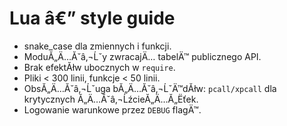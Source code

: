 # Lua â€” style guide

- snake_case dla zmiennych i funkcji.
- ModuĂ„Ä…Ă˘â‚¬Ĺˇy zwracajÄ… tabelÄ™ publicznego API.
- Brak efektĂłw ubocznych w `require`.
- Pliki < 300 linii, funkcje < 50 linii.
- ObsĂ„Ä…Ă˘â‚¬Ĺˇuga bĂ„Ä…Ă˘â‚¬ĹˇÄ™dĂłw: `pcall/xpcall` dla krytycznych Ă„Ä…Ă˘â‚¬ĹźcieĂ„Ä…Ă„Ëťek.
- Logowanie warunkowe przez `DEBUG` flagÄ™.

